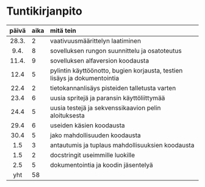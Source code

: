 # Tuntikirjanpito

| päivä | aika | mitä tein  |
| :----:|:-----| :-----|
| 28.3. | 2    | vaativuusmäärittelyn laatiminen |
| 9.4.  | 8    | sovelluksen rungon suunnittelu ja osatoteutus |
| 11.4. | 9    | sovelluksen alfaversion koodausta |
| 12.4  | 5    | pylintin käyttöönotto, bugien korjausta, testien lisäys ja dokumentointia |
| 22.4  | 2    | tietokannanlisäys pisteiden talletusta varten |
| 23.4  | 6    | uusia spritejä ja paransin käyttöliittymää |
| 24.4  | 5    | uusia testejä ja sekvenssikaavion pelin aloituksesta |
| 29.4  | 6    | useiden käsien koodausta |
| 30.4  | 5    | jako mahdollisuuden koodausta |
| 1.5   | 3    | antautumis ja tuplaus mahdollisuuksien koodausta |
| 1.5   | 2    | docstringit useimmille luokille |
| 2.5   | 5    | dokumentointia ja koodin jäsentelyä |
| yht   | 58   | | 
